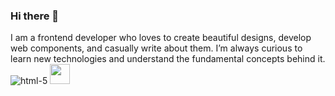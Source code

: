 ### Hi there 👋
I am a frontend developer who loves to create beautiful designs, develop web components, and casually write about them. I’m always curious to learn  new technologies and understand the fundamental concepts behind it.
![html-5](https://github.com/inewasujan/inewasujan/assets/26395937/b843a7da-8bad-47ac-b87b-072fa32ad679)
<img src="https://github.com/inewasujan/inewasujan/assets/26395937/b843a7da-8bad-47ac-b87b-072fa32ad679.png" width="32" height="32">

